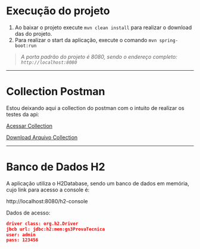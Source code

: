# Execução do projeto

1. Ao baixar o projeto execute `mvn clean install` para realizar o download das  do projeto.
2. Para realizar o start da aplicação, execute o comando `mvn spring-boot:run`

> *A porta padrão do projeto é 8080, sendo o endereço completo: `http://localhost:8080`*


----
# Collection Postman
Estou deixando aqui a collection do postman com o intuito de realizar os testes da api:

[Acessar Collection](https://github.com/marcusvps/gs3-prova-tecnica-backend/blob/main/GS3%20-%20PROVA%20TÉCNICA%20-%20API.postman_collection.json "Acessar Collection")

[Download Arquivo Collection](https://files.fm/u/nttkus7n2 "ownload Arquivo Collection")

----
# Banco de Dados H2
A aplicação utiliza o H2Database, sendo um banco de dados em memória, cujo link para acesso a console é:

http://localhost:8080/h2-console

Dados de acesso:

```json
driver class: org.h2.Driver
jbcb url: jdbc:h2:mem:gs3ProvaTecnica
user: admin
pass: 123456
```

